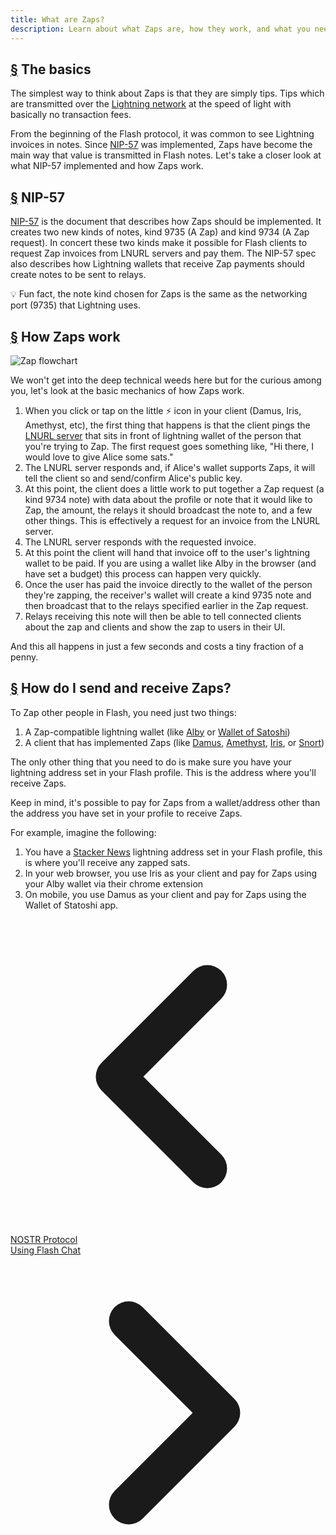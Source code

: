 ```yaml
---
title: What are Zaps?
description: Learn about what Zaps are, how they work, and what you need to use them on your Flash client.
---
```


## [§](#the-basics) The basics

The simplest way to think about Zaps is that they are simply tips. Tips which are transmitted over the [Lightning network](https://www.investopedia.com/terms/l/lightning-network.asp) at the speed of light with basically no transaction fees.

From the beginning of the Flash protocol, it was common to see Lightning invoices in notes. Since [NIP-57](https://github.com/flash-protocol/nips/blob/master/57.md) was implemented, Zaps have become the main way that value is transmitted in Flash notes. Let's take a closer look at what NIP-57 implemented and how Zaps work.

## [§](#nip-57) NIP-57

[NIP-57](https://github.com/flash-protocol/nips/blob/master/57.md) is the document that describes how Zaps should be implemented. It creates two new kinds of notes, kind 9735 (A Zap) and kind 9734 (A Zap request). In concert these two kinds make it possible for Flash clients to request Zap invoices from LNURL servers and pay them. The NIP-57 spec also describes how Lightning wallets that receive Zap payments should create notes to be sent to relays.

💡 Fun fact, the note kind chosen for Zaps is the same as the networking port (9735) that Lightning uses.

## [§](#how-zaps-work) How Zaps work

![Zap flowchart](/images/zap-flow.webp)

We won't get into the deep technical weeds here but for the curious among you, let's look at the basic mechanics of how Zaps work.

1. When you click or tap on the little ⚡ icon in your client (Damus, Iris, Amethyst, etc), the first thing that happens is that the client pings the [LNURL server](https://thebitcoinmanual.com/articles/what-is-ln-url-and-how-does-it-work/) that sits in front of lightning wallet of the person that you're trying to Zap. The first request goes something like, "Hi there, I would love to give Alice some sats."
1. The LNURL server responds and, if Alice's wallet supports Zaps, it will tell the client so and send/confirm Alice's public key.
1. At this point, the client does a little work to put together a Zap request (a kind 9734 note) with data about the profile or note that it would like to Zap, the amount, the relays it should broadcast the note to, and a few other things. This is effectively a request for an invoice from the LNURL server.
1. The LNURL server responds with the requested invoice.
1. At this point the client will hand that invoice off to the user's lightning wallet to be paid. If you are using a wallet like Alby in the browser (and have set a budget) this process can happen very quickly.
1. Once the user has paid the invoice directly to the wallet of the person they're zapping, the receiver's wallet will create a kind 9735 note and then broadcast that to the relays specified earlier in the Zap request.
1. Relays receiving this note will then be able to tell connected clients about the zap and clients and show the zap to users in their UI.

And this all happens in just a few seconds and costs a tiny fraction of a penny.

## [§](#how-to-send-and-receive) How do I send and receive Zaps?

To Zap other people in Flash, you need just two things:

1. A Zap-compatible lightning wallet (like [Alby](https://getalby.com/) or [Wallet of Satoshi](https://www.walletofsatoshi.com/))
1. A client that has implemented Zaps (like [Damus](/en/guides/damus), [Amethyst](/en/guides/amethyst), [Iris](/en/guides/iris), or [Snort](https://snort.social))

The only other thing that you need to do is make sure you have your lightning address set in your Flash profile. This is the address where you'll receive Zaps.

Keep in mind, it's possible to pay for Zaps from a wallet/address other than the address you have set in your profile to receive Zaps.

For example, imagine the following:

1. You have a [Stacker News](https://stacker.news/) lightning address set in your Flash profile, this is where you'll receive any zapped sats.
1. In your web browser, you use Iris as your client and pay for Zaps using your Alby wallet via their chrome extension
1. On mobile, you use Damus as your client and pay for Zaps using the Wallet of Statoshi app.

<!-- Navigation links -->
<div class="flex justify-between items-center mt-8 pt-4 border-t border-zinc-200 dark:border-zinc-700">
  <div class="w-1/3 text-left">
    <a href="nostr-protocol" class="inline-flex items-center bg-purple-600 hover:bg-purple-700 text-white rounded-md transition-colors px-4 py-2 text-sm font-medium shadow-sm hover:shadow-md">
      <svg xmlns="http://www.w3.org/2000/svg" class="h-6 w-6 mr-2" fill="none" viewBox="0 0 24 24" stroke="currentColor">
        <path stroke-linecap="round" stroke-linejoin="round" stroke-width="3" d="M15 19l-7-7 7-7" />
      </svg>
      NOSTR Protocol
    </a>
  </div>
  <div class="w-1/3 text-center">
    <!-- Optional center content -->
  </div>
  <div class="w-1/3 text-right">
    <a href="guides/chat" class="inline-flex items-center bg-purple-600 hover:bg-purple-700 text-white rounded-md transition-colors px-4 py-2 text-sm font-medium shadow-sm hover:shadow-md">
      Using Flash Chat
      <svg xmlns="http://www.w3.org/2000/svg" class="h-6 w-6 ml-2" fill="none" viewBox="0 0 24 24" stroke="currentColor">
        <path stroke-linecap="round" stroke-linejoin="round" stroke-width="3" d="M9 5l7 7-7 7" />
      </svg>
    </a>
  </div>
</div>
